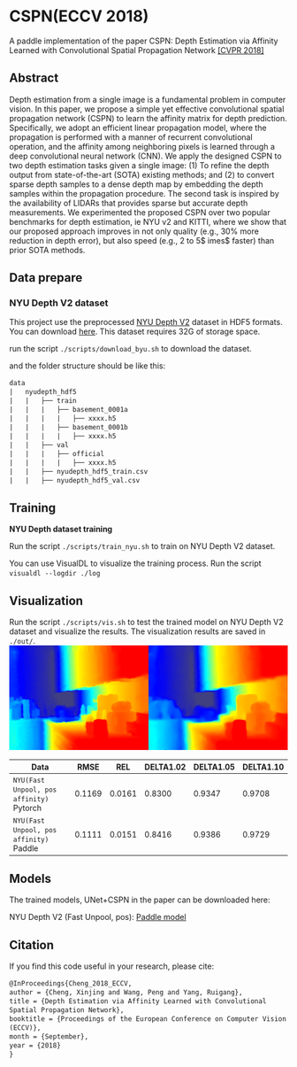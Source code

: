 # CSPN(ECCV 2018)

A paddle implementation of the paper CSPN: Depth Estimation via Affinity Learned with Convolutional Spatial Propagation
Network
[\[CVPR 2018\]](https://openaccess.thecvf.com/content_ECCV_2018/html/Xinjing_Cheng_Depth_Estimation_via_ECCV_2018_paper.html)

## Abstract

Depth estimation from a single image is a fundamental problem in computer vision. In this paper, we propose a simple yet
effective convolutional spatial propagation network (CSPN) to learn the affinity matrix for depth prediction.
Specifically, we adopt an efficient linear propagation model, where the propagation is performed with a manner of
recurrent convolutional operation, and the affinity among neighboring pixels is learned through a deep convolutional
neural network (CNN). We apply the designed CSPN to two depth estimation tasks given a single image: (1) To refine the
depth output from state-of-the-art (SOTA) existing methods; and (2) to convert sparse depth samples to a dense depth map
by embedding the depth samples within the propagation procedure. The second task is inspired by the availability of
LIDARs that provides sparse but accurate depth measurements. We experimented the proposed CSPN over two popular
benchmarks for depth estimation, ie NYU v2 and KITTI, where we show that our proposed approach improves in not only
quality (e.g., 30% more reduction in depth error), but also speed (e.g., 2 to 5$ imes$ faster) than prior SOTA methods.

## Data prepare

### NYU Depth V2 dataset

This project use the preprocessed [NYU Depth V2](https://cs.nyu.edu/~silberman/datasets/nyu_depth_v2.html) dataset in
HDF5 formats. You can
download [here](http://datasets.lids.mit.edu/sparse-to-dense/data/nyudepthv2.tar.gz). This dataset requires 32G of
storage space.

run the script `./scripts/download_byu.sh` to download the dataset.

and the folder structure should be like this:

```text
data
|   nyudepth_hdf5
|   |   ├── train
|   |   |   ├── basement_0001a
|   |   |   |   ├── xxxx.h5
|   |   |   ├── basement_0001b
|   |   |   |   ├── xxxx.h5
|   |   ├── val
|   |   |   ├── official
|   |   |   |   ├── xxxx.h5
|   |   ├── nyudepth_hdf5_train.csv
|   |   ├── nyudepth_hdf5_val.csv
```

## Training

**NYU Depth dataset training**

Run the script `./scripts/train_nyu.sh` to train on NYU Depth V2 dataset.

You can use VisualDL to visualize the training process.
Run the script `visualdl --logdir ./log`

## Visualization

Run the script `./scripts/vis.sh` to test the trained model on NYU Depth V2 dataset and visualize the results.
The visualization results are saved in `./out/`.
![result](./results/result.png)

| Data                                     | RMSE   | REL    | DELTA1.02 | DELTA1.05 | DELTA1.10 |
| ---------------------------------------- | ------ | ------ | --------- | --------- | --------- |
| `NYU(Fast Unpool, pos affinity)` Pytorch | 0.1169 | 0.0161 | 0.8300    | 0.9347    | 0.9708    |
| `NYU(Fast Unpool, pos affinity)`  Paddle | 0.1111 | 0.0151 | 0.8416    | 0.9386    | 0.9729    |

## Models

The trained models, UNet+CSPN in the paper can be downloaded here:

NYU Depth V2 (Fast Unpool,
pos): [Paddle model](https://unimelbcloud-my.sharepoint.com/:u:/g/personal/juntaol3_student_unimelb_edu_au/EVZmczSR0zJPtU3hk1F9dgcBSGM-rQ0zsRcMpdBwMYn88w?e=XQjpIj)

## Citation

If you find this code useful in your research, please cite:

```
@InProceedings{Cheng_2018_ECCV,
author = {Cheng, Xinjing and Wang, Peng and Yang, Ruigang},
title = {Depth Estimation via Affinity Learned with Convolutional Spatial Propagation Network},
booktitle = {Proceedings of the European Conference on Computer Vision (ECCV)},
month = {September},
year = {2018}
}
```
